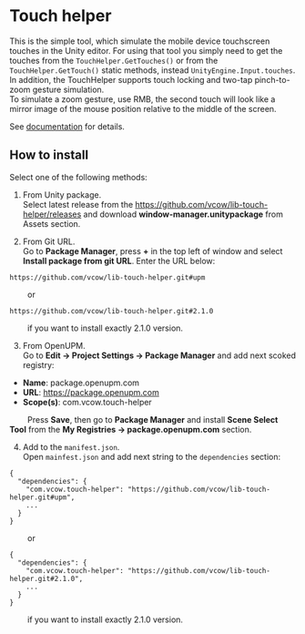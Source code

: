 # Touch helper
This is the simple tool, which simulate the mobile device touchscreen touches in the Unity editor. For using that tool you simply need to get the touches from the <code>TouchHelper.GetTouches()</code> or from the <code>TouchHelper.GetTouch()</code> static methods, instead <code>UnityEngine.Input.touches</code>.   
In addition, the TouchHelper supports touch locking and two-tap pinch-to-zoom gesture simulation.
<br/>To simulate a zoom gesture, use RMB, the second touch will look like a mirror image of the mouse position relative to the middle of the screen.

See <a href="https://raw.githack.com/vcow/lib-touch-helper/master/docs/html/class_helpers_1_1_touch_helper_1_1_touch_helper.html">documentation</a> for details.

## How to install
Select one of the following methods:

1. From Unity package.<br/>Select latest release from the https://github.com/vcow/lib-touch-helper/releases and download __window-manager.unitypackage__ from Assets section.

2. From Git URL.<br/>Go to __Package Manager__, press __+__ in the top left of window and select __Install package from git URL__. Enter the URL below:
```
https://github.com/vcow/lib-touch-helper.git#upm
```
&nbsp;&nbsp;&nbsp;&nbsp;&nbsp;&nbsp;&nbsp;&nbsp;or
```
https://github.com/vcow/lib-touch-helper.git#2.1.0
```
&nbsp;&nbsp;&nbsp;&nbsp;&nbsp;&nbsp;&nbsp;&nbsp;if you want to install exactly 2.1.0 version.

3. From OpenUPM.<br/>Go to __Edit -> Project Settings -> Package Manager__ and add next scoked registry:
* __Name__: package.openupm.com
* __URL__: https://package.openupm.com
* __Scope(s)__: com.vcow.touch-helper

&nbsp;&nbsp;&nbsp;&nbsp;&nbsp;&nbsp;&nbsp;&nbsp;Press __Save__, then go to __Package Manager__ and install __Scene Select Tool__ from the __My Registries -> package.openupm.com__ section.

4. Add to the ```manifest.json```.<br/>Open ```mainfest.json``` and add next string to the ```dependencies``` section:
```
{
  "dependencies": {
    "com.vcow.touch-helper": "https://github.com/vcow/lib-touch-helper.git#upm",
    ...
  }
}
```
&nbsp;&nbsp;&nbsp;&nbsp;&nbsp;&nbsp;&nbsp;&nbsp;or
```
{
  "dependencies": {
    "com.vcow.touch-helper": "https://github.com/vcow/lib-touch-helper.git#2.1.0",
    ...
  }
}
```
&nbsp;&nbsp;&nbsp;&nbsp;&nbsp;&nbsp;&nbsp;&nbsp;if you want to install exactly 2.1.0 version.
